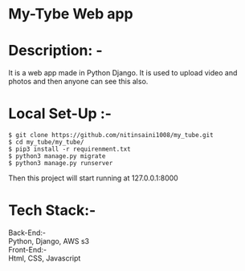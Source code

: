 # My-Tybe Web app

# Description: -
It is a web app made in Python Django. It is used to upload video and photos and then anyone can see this also.

# Local Set-Up :- 
    $ git clone https://github.com/nitinsaini1008/my_tube.git
    $ cd my_tube/my_tube/
    $ pip3 install -r requirenment.txt
    $ python3 manage.py migrate
    $ python3 manage.py runserver


Then this project will start running at 127.0.0.1:8000



# Tech Stack:-
Back-End:-<br />
    Python, Django, AWS s3 <br />
Front-End:-<br />
 Html, CSS, Javascript

